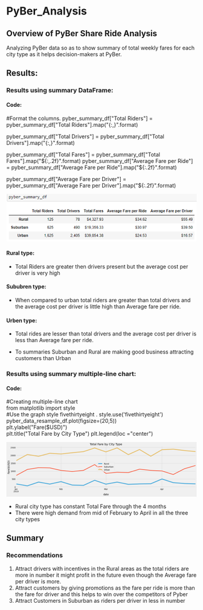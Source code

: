 # PyBer_Analysis

## Overview of PyBer Share Ride Analysis

Analyzing PyBer data so as to show summary of total weekly fares for each city type as it helps 
decision-makers at PyBer.

## Results:

### Results using summary DataFrame:

#### Code:

#Format the columns.
pyber_summary_df["Total Riders"] = pyber_summary_df["Total Riders"].map("{:,}".format)  

pyber_summary_df["Total Drivers"] = pyber_summary_df["Total Drivers"].map("{:,}".format)  


pyber_summary_df["Total Fares"] = pyber_summary_df["Total Fares"].map("${:,.2f}".format)  
pyber_summary_df["Average Fare per Ride"] = pyber_summary_df["Average Fare per Ride"].map("${:.2f}".format)  

pyber_summary_df["Average Fare per Driver"] = pyber_summary_df["Average Fare per Driver"].map("${:.2f}".format)  

![PS](https://github.com/maddalisushmitha/PyBer_Analysis/blob/main/analysis/Pyber.png)

#### Rural type:
- Total Riders are greater then drivers present but the average cost per driver is very high
#### Sububren type:
- When compared to urban total riders are greater than total  drivers and the average cost per driver is little high than Average fare per ride.
#### Urben type:
- Total rides are lesser than total drivers and  the average cost per driver is less than Average fare per ride.

- To summaries Suburban and Rural are making good business attracting customers than Urban  

###  Results using summary multiple-line chart:

#### Code:

#Creating multiple-line chart  
from matplotlib import style  
#Use the graph style fivethirtyeight  .
style.use('fivethirtyeight')  
pyber_data_resample_df.plot(figsize=(20,5))  
plt.ylabel("Fare($USD)")  
plt.title("Total Fare by City Type") 
plt.legend(loc ="center")  

![I](https://github.com/maddalisushmitha/PyBer_Analysis/blob/main/analysis/PyBer_fare_summary.png)

- Rural city type has constant Total Fare through the 4 months
- There were high demand from mid of February to April in all the three city types


## Summary

### Recommendations

1. Attract drivers with incentives in the Rural areas as the total riders are more in number it might profit in the future even though the Average fare per driver is more.
2. Attract customers by giving promotions as the fare per ride is more than the fare for driver and this helps to win over the competitors of Pyber
3. Attract Customers in Suburban as riders per driver in less in number
